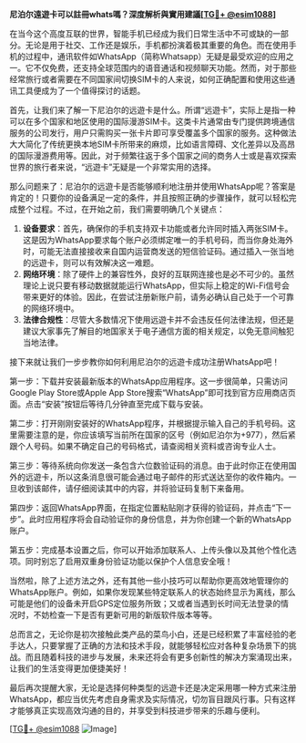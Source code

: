**尼泊尔遠遊卡可以註冊whats嗎？深度解析與實用建議[[TG💪+ @esim1088](https://t.me/s/esim1088)]**

在当今这个高度互联的世界，智能手机已经成为我们日常生活中不可或缺的一部分。无论是用于社交、工作还是娱乐，手机都扮演着极其重要的角色。而在使用手机的过程中，通讯软件如WhatsApp（简称Whatsapp）无疑是最受欢迎的应用之一。它不仅免费，还支持全球范围内的语音通话和视频聊天功能。然而，对于那些经常旅行或者需要在不同国家间切换SIM卡的人来说，如何正确配置和使用这些通讯工具便成为了一个值得探讨的话题。

首先，让我们来了解一下尼泊尔的远遊卡是什么。所谓“远遊卡”，实际上是指一种可以在多个国家和地区使用的国际漫游SIM卡。这类卡片通常由专门提供跨境通信服务的公司发行，用户只需购买一张卡片即可享受覆盖多个国家的服务。这种做法大大简化了传统更换本地SIM卡所带来的麻烦，比如语言障碍、文化差异以及高昂的国际漫游费用等。因此，对于频繁往返于多个国家之间的商务人士或是喜欢探索世界的旅行者来说，“远遊卡”无疑是一个非常实用的选择。

那么问题来了：尼泊尔的远遊卡是否能够顺利地注册并使用WhatsApp呢？答案是肯定的！只要你的设备满足一定的条件，并且按照正确的步骤操作，就可以轻松完成整个过程。不过，在开始之前，我们需要明确几个关键点：

1. **设备要求**：首先，确保你的手机支持双卡功能或者允许同时插入两张SIM卡。这是因为WhatsApp要求每个账户必须绑定唯一的手机号码，而当你身处海外时，可能无法直接接收来自国内运营商发送的短信验证码。通过插入一张当地的远遊卡，则可以有效解决这一难题。
2. **网络环境**：除了硬件上的兼容性外，良好的互联网连接也是必不可少的。虽然理论上说只要有移动数据就能运行WhatsApp，但实际上稳定的Wi-Fi信号会带来更好的体验。因此，在尝试注册新账户前，请务必确认自己处于一个可靠的网络环境中。
3. **法律合规性**：尽管大多数情况下使用远遊卡并不会违反任何法律法规，但还是建议大家事先了解目的地国家关于电子通信方面的相关规定，以免无意间触犯当地法律。

接下来就让我们一步步教你如何利用尼泊尔的远遊卡成功注册WhatsApp吧！

第一步：下载并安装最新版本的WhatsApp应用程序。这一步很简单，只需访问Google Play Store或Apple App Store搜索“WhatsApp”即可找到官方应用商店页面。点击“安装”按钮后等待几分钟直至完成下载与安装。

第二步：打开刚刚安装好的WhatsApp程序，并根据提示输入自己的手机号码。这里需要注意的是，你应该填写当前所在国家的区号（例如尼泊尔为+977），然后紧跟个人号码。如果不确定自己的号码格式，请查阅相关资料或咨询专业人士。

第三步：等待系统向你发送一条包含六位数验证码的消息。由于此时你正在使用国外的远遊卡，所以这条消息很可能会通过电子邮件的形式送达至你的收件箱内。一旦收到该邮件，请仔细阅读其中的内容，并将验证码复制下来备用。

第四步：返回WhatsApp界面，在指定位置粘贴刚才获得的验证码，并点击“下一步”。此时应用程序将会自动验证你的身份信息，并为你创建一个新的WhatsApp账户。

第五步：完成基本设置之后，你可以开始添加联系人、上传头像以及其他个性化选项。同时别忘了启用双重身份验证功能以保护个人信息安全哦！

当然啦，除了上述方法之外，还有其他一些小技巧可以帮助你更高效地管理你的WhatsApp账户。例如，如果你发现某些特定联系人的状态始终显示为离线，那么可能是他们的设备未开启GPS定位服务所致；又或者当遇到长时间无法登录的情况时，不妨检查一下是否有更新可用的新版软件版本等等。

总而言之，无论你是初次接触此类产品的菜鸟小白，还是已经积累了丰富经验的老手达人，只要掌握了正确的方法和技术手段，就能够轻松应对各种复杂场景下的挑战。而且随着科技的进步与发展，未来还将会有更多创新性的解决方案涌现出来，让我们的生活变得更加便捷美好！

最后再次提醒大家，无论是选择何种类型的远遊卡还是决定采用哪一种方式来注册WhatsApp，都应当优先考虑自身需求及实际情况，切勿盲目跟风行事。只有这样才能够真正实现高效沟通的目的，并享受到科技进步带来的乐趣与便利。

[[TG💪+ @esim1088](https://t.me/s/esim1088) ![Image](https://i.postimg.cc/4NQfJmqS/Snipaste-2025-05-13-00-14-12.png)]